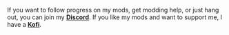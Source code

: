 If you want to follow progress on my mods, get modding help, or just hang out, you can join my **[Discord](https://discord.gg/zft8DmbfKv)**.
If you like my mods and want to support me, I have a **[Kofi](url=https://ko-fi.com/groundaura)**.
